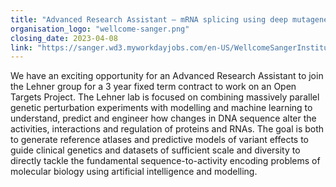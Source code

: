 ```yaml
---
title: "Advanced Research Assistant – mRNA splicing using deep mutagenesis"
organisation_logo: "wellcome-sanger.png"
closing_date: 2023-04-08
link: "https://sanger.wd3.myworkdayjobs.com/en-US/WellcomeSangerInstitute/job/Advanced-Research-Assistant---mRNA-splicing-using-deep-mutagenesis_JR100762"
---
```

We have an exciting opportunity for an Advanced Research Assistant to join the Lehner group for a 3 year fixed term contract to work on an Open Targets Project.
The Lehner lab is focused on combining massively parallel genetic perturbation experiments with modelling and machine learning to understand, predict and engineer how changes in DNA sequence alter the activities, interactions and regulation of proteins and RNAs. The goal is both to generate reference atlases and predictive models of variant effects to guide clinical genetics and datasets of sufficient scale and diversity to directly tackle the fundamental sequence-to-activity encoding problems of molecular biology using artificial intelligence and modelling.
